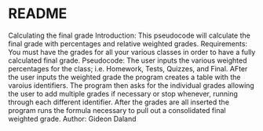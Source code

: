 # README
Calculating the final grade
Introduction: This pseudocode will calculate the final grade with percentages and relative weighted grades.
Requirements: You must have the grades for all your various classes in order to have a fully calculated final grade.
Pseudocode: The user inputs the various weighted percentages for the class; i.e. Homework, Tests, Quizzes, and Final. AFter the user inputs the weighted grade the program creates a table with the varoius identifiers. The program then asks for the individual grades allowing the user to add multiple grades if necessary or stop whenever, running through each different identifier. After the grades are all inserted the program runs the formula necessary to pull out a consolidated final weighted grade.
Author: Gideon Daland
